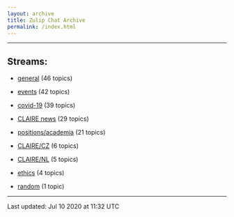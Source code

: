 ```yaml
---
layout: archive
title: Zulip Chat Archive
permalink: /index.html
---
```


---

## Streams:

* [general](stream/201199-general/index.html) (46 topics)

* [events](stream/201207-events/index.html) (42 topics)

* [covid-19](stream/226112-covid-19/index.html) (39 topics)

* [CLAIRE news](stream/201957-CLAIRE-news/index.html) (29 topics)

* [positions/academia](stream/203258-positions/academia/index.html) (21 topics)

* [CLAIRE/CZ](stream/203399-CLAIRE/CZ/index.html) (6 topics)

* [CLAIRE/NL](stream/203255-CLAIRE/NL/index.html) (5 topics)

* [ethics](stream/228366-ethics/index.html) (4 topics)

* [random](stream/202125-random/index.html) (1 topic)

<hr><p>Last updated: Jul 10 2020 at 11:32 UTC</p>